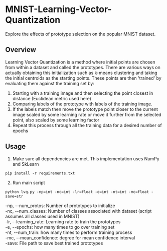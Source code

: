 # MNIST-Learning-Vector-Quantization
Explore the effects of prototype selection on the popular MNIST dataset.  

## Overview
Learning Vector Quantization is a method where initial points are chosen from within a dataset and called the prototypes. There are various ways on actually obtaining this initialization such as k-means clustering and taking the initial centroids as the starting points. These points are then 'trained' by evaluating them against the training set by:  
1) Starting with a training image and then selecting the point closest in distance (Euclidean metric used here)
2) Comparing labels of the prototype with labels of the training image.  
3) If the labels match then move the prototype point closer to the current image scaled by some learning rate or move it further from the selected point, also scaled by some learning factor
4) Repeat this process through all the training data for a desired number of epochs  
## Usage
1. Make sure all dependencies are met. This implementation uses NumPy and SkLearn
```
pip install -r requirements.txt
```
2. Run main script
```
python lvq.py -np=int -nc=int -lr=float -e=int -nt=int -mc=float -save=str
```
-np, --num_protos: Number of prototypes to initialize  
-nc, --num_classes: Number of classes associated with dataset (script assumes all classes used in MNIST)  
-lr, --learning_rate: Learning rate to train the prototypes  
-e, --epochs: how many times to go over training set  
-nt, --num_train: how many times to perform training process  
-mc, --mean_confidence: degree for mean confidence interval  
-save: File path to save best trained prototypes  
